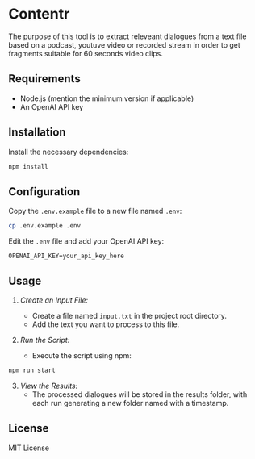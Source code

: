 # Contentr

The purpose of this tool is to extract releveant dialogues from a text file based on a podcast, youtuve video or recorded stream in order to get fragments suitable for 60 seconds video clips.

## Requirements

- Node.js (mention the minimum version if applicable)
- An OpenAI API key

## Installation
Install the necessary dependencies:

```bash
npm install
```

## Configuration

Copy the `.env.example` file to a new file named `.env`:

```bash
cp .env.example .env
```

Edit the `.env` file and add your OpenAI API key:

```
OPENAI_API_KEY=your_api_key_here
```

## Usage

1. *Create an Input File:*
   - Create a file named `input.txt` in the project root directory.
   - Add the text you want to process to this file.

2. *Run the Script:*
   - Execute the script using npm:

```bash
npm run start
```

3. *View the Results:*
   - The processed dialogues will be stored in the results folder, with each run generating a new folder named with a timestamp.

## License

MIT License